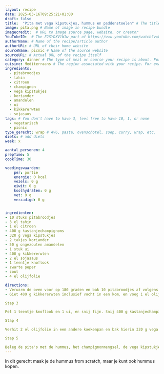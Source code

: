 ```yaml
---
layout: recipe
date: 2025-03-16T09:25:21+01:00
draft: false
title:  "Pita met vega kipstukjes, hummus en paddenstoelen" # The title of your awesome recipe
image: pita.png # Name of image in recipe bundle
imagecredit:  # URL to image source page, website, or creator
YouTubeID:  # The F2SYDXV1W1w part of https://www.youtube.com/watch?v=F2SYDXV1W1w
authorName: # Name of the recipe/article author
authorURL: # URL of their home website
sourceName: picnic # Name of the source website
sourceURL: # Actual URL of the recipe itself
category: dinner # The type of meal or course your recipe is about. For example: "dinner", "entree", or "dessert".
cuisine: Mediterraans # The region associated with your recipe. For example, Italiaans, Mediterraans", or Eigen.
ingredients:
  - pitabroodjes
  - tahin
  - citroen
  - champignon
  - vega kipstukjes
  - koriander
  - amandelen
  - ui
  - kikkererwten
  - sojasaus
tags: # You don't have to have 3, feel free to have 10, 1, or none
  - vegetarisch
  - picnic
type_gerecht: wrap # AVG, pasta, ovenschotel, soep, curry, wrap, etc.
diets: # add diets
week: x

aantal_personen: 4
prepTime: 5
cookTime: 30

voedingswaarden:
    per: portie
    energie: 0 kcal
    vezels: 0 g
    eiwit: 0 g
    koolhydraten: 0 g
    vet: 0 g
    verzadigd: 0 g


ingredienten:
- 10 stuks pitabroodjes
- 3 el tahin
- 1 el citroen
- 400 g kastanjechampignons
- 320 g vega kipstukjes
- 2 takjes koriander
- 50 g ongezouten amandelen
- 1 stuk ui
- 400 g kikkererwten
- 2 el sojasaus
- 1 teentje knoflook
- zwarte peper
- zout
- 4 el olijfolie

directions:
- Verwarm de oven voor op 180 graden en bak 10 pitabroodjes af volgens de aanwijzingen op de verpakking.
- Giet 400 g kikkererwten inclusief vocht in een kom, en voeg 1 el olijfolie, 3 el tahini en 1 el citroensap toe. Pureer de ingrediënten met een staafmixer tot een gladde hummus en breng op smaak met peper en zout. Zet opzij.

Stap 3

Pel 1 teentje knoflook en 1 ui, en snij fijn. Snij 400 g kastanjechampignons in plakjes. Verhit vervolgens 1 el olijfolie in een koekenpan en fruit de ui en de knoflook hierin aan. Voeg de kastanjechampignons en 50 g amandelen toe en bak deze 5 minuten mee. Blus ten slotte af met 2 eetlepels sojasaus. Roer goed door en zet opzij.

Stap 4

Verhit 2 el olijfolie in een andere koekenpan en bak hierin 320 g vega kipstukjes 4 minuten op middelhoge temperatuur.

Stap 5

Beleg de pita's met de hummus, het champignonmengsel, de vega kipstukjes en wat verse korianderblaadjes. Serveer eventueel nog met een partje citroen.
---
```


In dit gerecht maak je de hummus from scratch, maar je kunt ook hummus kopen.
